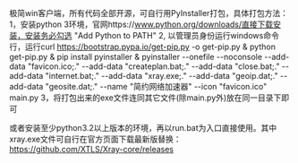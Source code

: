 极简win客户端，所有代码全部开源，可自行用PyInstaller打包，具体打包方法：
1，安装python 3环境，官网https://www.python.org/downloads/直接下载安装，安装务必勾选 "Add Python to PATH"
2, 以管理员身份运行windows命令行，运行curl https://bootstrap.pypa.io/get-pip.py -o get-pip.py & python get-pip.py & pip install pyinstaller & pyinstaller --onefile --noconsole --add-data "favicon.ico;." --add-data "createplan.bat;." --add-data "close.bat;." --add-data "internet.bat;." --add-data "xray.exe;." --add-data "geoip.dat;." --add-data "geosite.dat;." --name "简约网络加速器" --icon "favicon.ico" main.py
3，将打包出来的exe文件连同其它文件(除main.py外)放在同一目录下即可

或者安装至少python3.2以上版本的环境，再以run.bat为入口直接使用。其中xray.exe文件可自行在官方页面下载最新版替换：https://github.com/XTLS/Xray-core/releases
